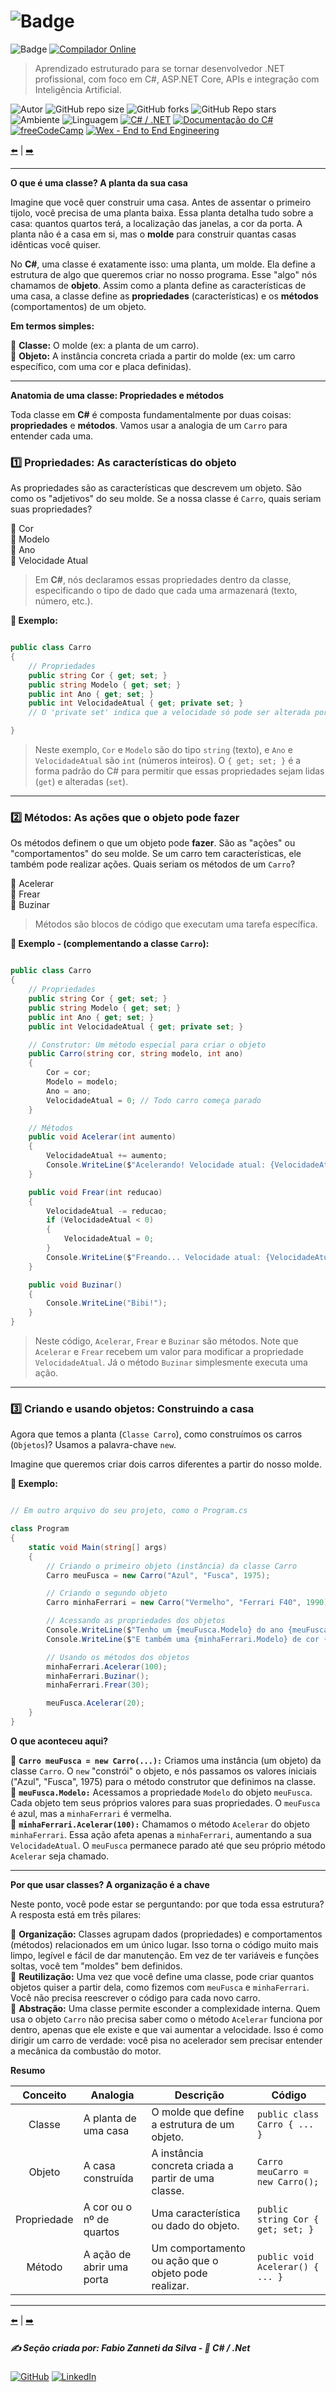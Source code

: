 # ![Badge](https://img.shields.io/badge/3.%20POO%20--%20Classes%2C%20Heran%C3%A7a%2C%20Polimorfismo-blue?style=for-the-badge&logo=c-sharp&logoColor=white)

![Badge](https://img.shields.io/badge/3.1._Classe-blue?style=for-the-badge&logo=c-sharp&logoColor=white)
[![Compilador Online](https://img.shields.io/badge/🔗%20Compilador_Online-C%23-blue?style=for-the-badge)](https://www.mycompiler.io/pt/new/csharp)

> Aprendizado estruturado para se tornar desenvolvedor .NET profissional, com foco em C#, ASP.NET Core, APIs e integração com Inteligência Artificial.

![Autor](https://img.shields.io/badge/Autor-Fabio%20Zanneti%20da%20Silva-blue?style=flat-square&logo=github)
![GitHub repo size](https://img.shields.io/github/repo-size/fzanneti/dev-profissional-dotnet)
![GitHub forks](https://img.shields.io/github/forks/fzanneti/dev-profissional-dotnet?style=social)
![GitHub Repo stars](https://img.shields.io/github/stars/fzanneti/dev-profissional-dotnet?style=social)
![Ambiente](https://img.shields.io/badge/Ambiente-.NET-52057b)
![Linguagem](https://img.shields.io/badge/Linguagem-C%23-52057b)
[![C# / .NET](https://img.shields.io/badge/🔗%20C%23‑.NET-Visite-52057b)](https://dotnet.microsoft.com/pt-br/languages/csharp)
[![Documentação do C#](https://img.shields.io/badge/🔗%20C%23-Documentação-52057b?logo=c-sharp&logoColor=white)](https://learn.microsoft.com/pt-br/dotnet/csharp/)
[![freeCodeCamp](https://img.shields.io/badge/freeCodeCamp-Português-00cbcc?logo=freecodecamp&logoColor=white)](https://www.freecodecamp.org/portuguese/)
[![Wex - End to End Engineering](https://img.shields.io/badge/🔗%20DIO%20Repositório%20FZ-WEX%20E2E%20C%23-00cbcc?logo=c-sharp&logoColor=white)](https://github.com/fzanneti/DIO-wex-e2e-csharp)

[⬅️](https://github.com/fzanneti/FZ-dev-profissional-dotnet/blob/a63e2d15354df1dd0db5a476a78ec93117daa636/fundamentos-csharp/02estruturas-de-dados-loops-e-condicionais/03loops.md) | [➡️](https://github.com/fzanneti/FZ-dev-profissional-dotnet/blob/3cc1b4076f9d01a46d36909b3292fb9d97cfcbbc/fundamentos-csharp/03poo-classes-heran%C3%A7a-polimorfismo/02encapsulamento.md)

---

**O que é uma classe? A planta da sua casa**

Imagine que você quer construir uma casa. Antes de assentar o primeiro tijolo, você precisa de uma planta baixa. Essa planta detalha tudo sobre a casa: quantos quartos terá, a localização das janelas, a cor da porta. A planta não é a casa em si, mas o **molde** para construir quantas casas idênticas você quiser.

No **C#**, uma classe é exatamente isso: uma planta, um molde. Ela define a estrutura de algo que queremos criar no nosso programa. Esse "algo" nós chamamos de **objeto**. Assim como a planta define as características de uma casa, a classe define as **propriedades** (características) e os **métodos** (comportamentos) de um objeto.

**Em termos simples:**

🔹 **Classe:** O molde (ex: a planta de um carro).       
🔹 **Objeto:** A instância concreta criada a partir do molde (ex: um carro específico, com uma cor e placa definidas).    

---

**Anatomia de uma classe: Propriedades e métodos**

Toda classe em **C#** é composta fundamentalmente por duas coisas: **propriedades** e **métodos**. Vamos usar a analogia de um `Carro` para entender cada uma.

### 1️⃣ Propriedades: As características do objeto

As propriedades são as características que descrevem um objeto. São como os "adjetivos" do seu molde. Se a nossa classe é `Carro`, quais seriam suas propriedades?

🔹 Cor      
🔹 Modelo      
🔹 Ano      
🔹 Velocidade Atual     

> Em **C#**, nós declaramos essas propriedades dentro da classe, especificando o tipo de dado que cada uma armazenará (texto, número, etc.).

**🧠 Exemplo:**

```csharp

public class Carro
{
    // Propriedades
    public string Cor { get; set; }
    public string Modelo { get; set; }
    public int Ano { get; set; }
    public int VelocidadeAtual { get; private set; } 
    // O 'private set' indica que a velocidade só pode ser alterada por métodos dentro da própria classe

}

```

> Neste exemplo, `Cor` e `Modelo` são do tipo `string` (texto), e `Ano` e `VelocidadeAtual` são `int` (números inteiros). O `{ get; set; }` é a forma padrão do C# para permitir que essas propriedades sejam lidas (`get`) e alteradas (`set`).

---

### 2️⃣ Métodos: As ações que o objeto pode fazer

Os métodos definem o que um objeto pode **fazer**. São as "ações" ou "comportamentos" do seu molde. Se um carro tem características, ele também pode realizar ações. Quais seriam os métodos de um `Carro`?

🔹 Acelerar     
🔹 Frear     
🔹 Buzinar     

> Métodos são blocos de código que executam uma tarefa específica.

**🧠 Exemplo - (complementando a classe `Carro`):**

```csharp

public class Carro
{
    // Propriedades
    public string Cor { get; set; }
    public string Modelo { get; set; }
    public int Ano { get; set; }
    public int VelocidadeAtual { get; private set; }

    // Construtor: Um método especial para criar o objeto
    public Carro(string cor, string modelo, int ano)
    {
        Cor = cor;
        Modelo = modelo;
        Ano = ano;
        VelocidadeAtual = 0; // Todo carro começa parado
    }

    // Métodos
    public void Acelerar(int aumento)
    {
        VelocidadeAtual += aumento;
        Console.WriteLine($"Acelerando! Velocidade atual: {VelocidadeAtual} km/h");
    }

    public void Frear(int reducao)
    {
        VelocidadeAtual -= reducao;
        if (VelocidadeAtual < 0)
        {
            VelocidadeAtual = 0;
        }
        Console.WriteLine($"Freando... Velocidade atual: {VelocidadeAtual} km/h");
    }

    public void Buzinar()
    {
        Console.WriteLine("Bibi!");
    }
}

```

> Neste código, `Acelerar`, `Frear` e `Buzinar` são métodos. Note que `Acelerar` e `Frear` recebem um valor para modificar a propriedade `VelocidadeAtual`. Já o método `Buzinar` simplesmente executa uma ação.

---

### 3️⃣ Criando e usando objetos: Construindo a casa

Agora que temos a planta (`Classe Carro`), como construímos os carros (`Objetos`)? Usamos a palavra-chave `new`.

Imagine que queremos criar dois carros diferentes a partir do nosso molde.

**🧠 Exemplo:**

```csharp

// Em outro arquivo do seu projeto, como o Program.cs

class Program
{
    static void Main(string[] args)
    {
        // Criando o primeiro objeto (instância) da classe Carro
        Carro meuFusca = new Carro("Azul", "Fusca", 1975);

        // Criando o segundo objeto
        Carro minhaFerrari = new Carro("Vermelho", "Ferrari F40", 1990);

        // Acessando as propriedades dos objetos
        Console.WriteLine($"Tenho um {meuFusca.Modelo} do ano {meuFusca.Ano} e cor {meuFusca.Cor}.");
        Console.WriteLine($"E também uma {minhaFerrari.Modelo} de cor {minhaFerrari.Cor}.");

        // Usando os métodos dos objetos
        minhaFerrari.Acelerar(100);
        minhaFerrari.Buzinar();
        minhaFerrari.Frear(30);

        meuFusca.Acelerar(20);
    }
}

```

**O que aconteceu aqui?**

🔹 **`Carro meuFusca = new Carro(...):`** Criamos uma instância (um objeto) da classe `Carro`. O `new` "constrói" o objeto, e nós passamos os valores iniciais ("Azul", "Fusca", 1975) para o método construtor que definimos na classe.       
🔹 **`meuFusca.Modelo:`** Acessamos a propriedade `Modelo` do objeto `meuFusca`. Cada objeto tem seus próprios valores para suas propriedades. O `meuFusca` é azul, mas a `minhaFerrari` é vermelha.        
🔹 **`minhaFerrari.Acelerar(100):`** Chamamos o método `Acelerar` do objeto `minhaFerrari`. Essa ação afeta apenas a `minhaFerrari`, aumentando a sua `VelocidadeAtual`. O `meuFusca` permanece parado até que seu próprio método `Acelerar` seja chamado.     

---

**Por que usar classes? A organização é a chave**

Neste ponto, você pode estar se perguntando: por que toda essa estrutura? A resposta está em três pilares:

🔹 **Organização:** Classes agrupam dados (propriedades) e comportamentos (métodos) relacionados em um único lugar. Isso torna o código muito mais limpo, legível e fácil de dar manutenção. Em vez de ter variáveis e funções soltas, você tem "moldes" bem definidos.       
🔹 **Reutilização:** Uma vez que você define uma classe, pode criar quantos objetos quiser a partir dela, como fizemos com `meuFusca` e `minhaFerrari`. Você não precisa reescrever o código para cada novo carro.        
🔹 **Abstração:** Uma classe permite esconder a complexidade interna. Quem usa o objeto `Carro` não precisa saber como o método `Acelerar` funciona por dentro, apenas que ele existe e que vai aumentar a velocidade. Isso é como dirigir um carro de verdade: você pisa no acelerador sem precisar entender a mecânica da combustão do motor.    

**Resumo**

|**Conceito**|**Analogia**|**Descrição**|**Código**|
|:---:|---|---|---|
|Classe|A planta de uma casa|O molde que define a estrutura de um objeto.|`public class Carro { ... }`|
|Objeto|A casa construída|A instância concreta criada a partir de uma classe.|`Carro meuCarro = new Carro();`|
|Propriedade|A cor ou o nº de quartos|Uma característica ou dado do objeto.|`public string Cor { get; set; }`|
|Método|A ação de abrir uma porta|Um comportamento ou ação que o objeto pode realizar.|`public void Acelerar() { ... }`|

---

[⬅️](https://github.com/fzanneti/FZ-dev-profissional-dotnet/blob/a63e2d15354df1dd0db5a476a78ec93117daa636/fundamentos-csharp/02estruturas-de-dados-loops-e-condicionais/03loops.md) | [➡️](https://github.com/fzanneti/FZ-dev-profissional-dotnet/blob/3cc1b4076f9d01a46d36909b3292fb9d97cfcbbc/fundamentos-csharp/03poo-classes-heran%C3%A7a-polimorfismo/02encapsulamento.md)

##### ✍️ Seção criada por: *Fabio Zanneti da Silva* - 🎯 *C# / .Net*
[![GitHub](https://img.shields.io/badge/GitHub-fzanneti-000000?style=flat&logo=github)](https://github.com/fzanneti)
[![LinkedIn](https://img.shields.io/badge/LinkedIn-fzanneti-0A66C2?style=flat&logo=linkedin&logoColor=white)](https://linkedin.com/in/fzanneti)